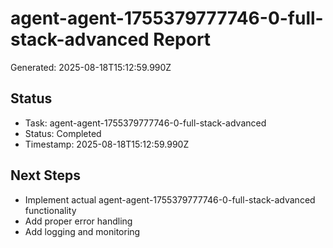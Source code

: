 # agent-agent-1755379777746-0-full-stack-advanced Report

Generated: 2025-08-18T15:12:59.990Z

## Status
- Task: agent-agent-1755379777746-0-full-stack-advanced
- Status: Completed
- Timestamp: 2025-08-18T15:12:59.990Z

## Next Steps
- Implement actual agent-agent-1755379777746-0-full-stack-advanced functionality
- Add proper error handling
- Add logging and monitoring
